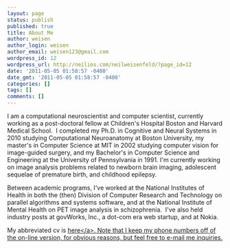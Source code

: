 ```yaml
---
layout: page
status: publish
published: true
title: About Me
author: weisen
author_login: weisen
author_email: weisen123@gmail.com
wordpress_id: 12
wordpress_url: http://neilios.com/neilweisenfeld/?page_id=12
date: '2011-05-05 01:58:57 -0400'
date_gmt: '2011-05-05 01:58:57 -0400'
categories: []
tags: []
comments: []
---
```

<p>I am a computational neuroscientist and computer scientist, currently working as a post-doctoral fellow at Children's Hospital Boston and Harvard Medical School. &nbsp;I completed my Ph.D. in Cognitive and Neural Systems in 2010 studying Computational Neuroanatomy at Boston University, my master's in Computer Science at MIT in 2002 studying computer vision for image-guided surgery, and my Bachelor's in Computer Science and Engineering at the University of Pennsylvania in 1991. I'm currently working on image analysis problems related to newborn brain imaging, adolescent sequelae of premature birth, and childhood epilepsy.</p>
<p>Between academic programs, I've worked at the National Institutes of Health in both the (then) Division of Computer Research and Technology on parallel algorithms and systems software, and at the National Institute of Mental Health on PET image analysis in schizophrenia. &nbsp;I've also held industry posts at govWorks, Inc., a dot-com era web startup, and at Nokia.</p>
<p>My abbreviated cv is <a href="http:&#47;&#47;neilweisenfeld.com&#47;wp&#47;wp-content&#47;uploads&#47;2012&#47;02&#47;weisenfeld-resume-20Feb2012.pdf">here<&#47;a>.  Note that I keep my phone numbers off of the on-line version, for obvious reasons, but feel free to e-mail me inquiries.</p>
